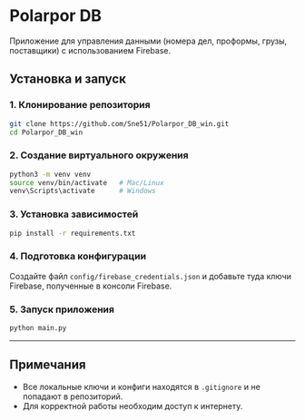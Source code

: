 # Polarpor DB

Приложение для управления данными (номера дел, проформы, грузы, поставщики) с использованием Firebase.

## Установка и запуск

### 1. Клонирование репозитория
```bash
git clone https://github.com/Sne51/Polarpor_DB_win.git
cd Polarpor_DB_win
```

### 2. Создание виртуального окружения
```bash
python3 -m venv venv
source venv/bin/activate   # Mac/Linux
venv\Scripts\activate      # Windows
```

### 3. Установка зависимостей
```bash
pip install -r requirements.txt
```

### 4. Подготовка конфигурации
Создайте файл `config/firebase_credentials.json` и добавьте туда ключи Firebase, полученные в консоли Firebase.

### 5. Запуск приложения
```bash
python main.py
```

---

## Примечания
- Все локальные ключи и конфиги находятся в `.gitignore` и не попадают в репозиторий.
- Для корректной работы необходим доступ к интернету.